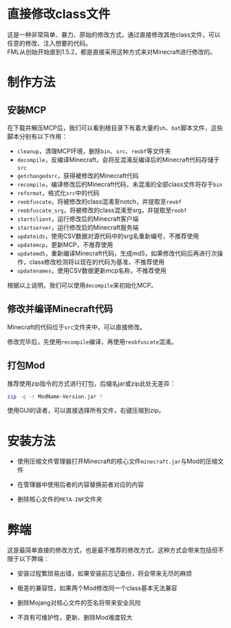 # 直接修改class文件

这是一种非常简单、暴力、原始的修改方式，通过直接修改其他class文件，可以任意的修改、注入想要的代码。  
FML从创始开始直到1.5.2，都是直接采用这种方式来对Minecraft进行修改的。  

# 制作方法

## 安装MCP

在下载并解压MCP后，我们可以看到根目录下有着大量的`sh`、`bat`脚本文件，这些脚本分别有以下作用：
* `cleanup`，清理MCP环境，删除`bin`、`src`、`reobf`等文件夹
* `decompile`，反编译Minecraft，会将反混淆反编译后的Minecraft代码存储于`src`
* `getchangedsrc`，获得被修改的Minecraft代码
* `recompile`，编译修改后的Minecraft代码，未混淆的全部class文件将存于`bin`
* `reformat`，格式化`src`中的代码
* `reobfuscate`，将被修改的class混淆至notch，并提取至`reobf`
* `reobfuscate_srg`，将被修改的class混淆至srg，并提取至`reobf`
* `startclient`，运行修改后的Minecraft客户端
* `startserver`，运行修改后的Minecraft服务端
* `updateids`，使用CSV数据对源代码中的srg名重新编号，不推荐使用
* `updatemcp`，更新MCP，不推荐使用
* `updatemd5`，重新编译Minecraft代码，生成md5，如果修改代码后再进行次操作，class修改检测将以现在的代码为基准，不推荐使用
* `updatenames`，使用CSV数据更新mcp名称，不推荐使用

根据以上说明，我们可以使用`decompile`来初始化MCP。

## 修改并编译Minecraft代码

Minecraft的代码位于`src`文件夹中，可以直接修改。

修改完毕后，先使用`recompile`编译，再使用`reobfuscate`混淆。

## 打包Mod

推荐使用zip指令的方式进行打包，后缀名jar或zip此处无差异：
```sh
zip -q -r ModName-Version.jar *
```

使用GUI的读者，可以直接选择所有文件，右键压缩到zip。

# 安装方法

* 使用压缩文件管理器打开Minecraft的核心文件`minecraft.jar`与Mod的压缩文件

* 在管理器中使用后者的内容替换前者对应的内容

* 删除核心文件的`META-INF`文件夹

# 弊端

这是最简单直接的修改方式，也是最不推荐的修改方式，这种方式会带来包括但不限于以下弊端：

* 安装过程繁琐易出错，如果安装前忘记备份，将会带来无尽的麻烦

* 极差的兼容性，如果两个Mod修改同一个class基本无法兼容

* 删除Mojang对核心文件的签名将带来安全风险

* 不具有可维护性，更新、删除Mod难度较大